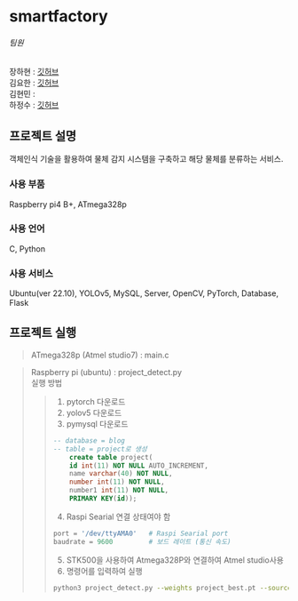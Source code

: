 # smartfactory

###### 팀원
장하현 : [깃허브](https://github.com/ndg5778)  
김요한 : [깃허브](https://github.com/kimyohan12)  
김현민 :   
하정수 : [깃허브](https://github.com/jungsu00)  


## 프로젝트 설명
객체인식 기술을 활용하여 물체 감지 시스템을 구축하고 해당 물체를 분류하는 서비스.

### 사용 부품
Raspberry pi4 B+, ATmega328p

### 사용 언어
C, Python

### 사용 서비스
Ubuntu(ver 22.10), YOLOv5, MySQL, Server, OpenCV, PyTorch, Database, Flask

## 프로젝트 실행
> ATmega328p (Atmel studio7) : main.c  

> Raspberry pi (ubuntu) : project_detect.py  
> 실행 방법  
>   
> > 1. pytorch 다운로드  
> > 2. yolov5 다운로드  
> > 3. pymysql 다운로드  
> > ```sql
> > -- database = blog  
> > -- table = project로 생성  
> > 	create table project(  
> > 	id int(11) NOT NULL AUTO_INCREMENT,  
> > 	name varchar(40) NOT NULL,  
> > 	number int(11) NOT NULL,  
> > 	number1 int(11) NOT NULL,  
> > 	PRIMARY KEY(id));
> >  ```  
> >		
> > 4. Raspi Searial 연결 상태여야 함  
> > ``` python
> > port = '/dev/ttyAMA0'   # Raspi Searial port  
> > baudrate = 9600         # 보드 레이트 (통신 속도)  
> >```
> > 5. STK500을 사용하여 Atmega328P와 연결하여 Atmel studio사용  
> > 6. 명령어를 입력하여 실행  
> > ``` bash
> >python3 project_detect.py --weights project_best.pt --source 0 --conf 0.7
> > ```